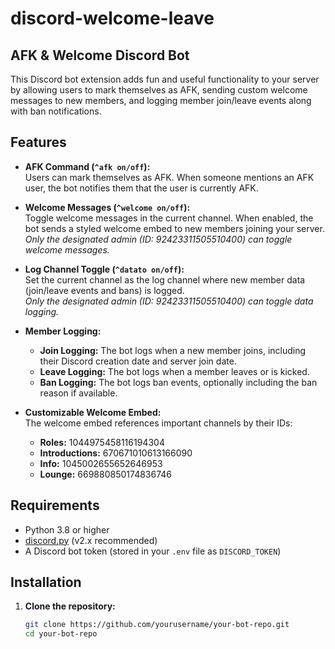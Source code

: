 # discord-welcome-leave

## AFK & Welcome Discord Bot

This Discord bot extension adds fun and useful functionality to your server by allowing users to mark themselves as AFK, sending custom welcome messages to new members, and logging member join/leave events along with ban notifications.

## Features

- **AFK Command (`^afk on/off`):**  
  Users can mark themselves as AFK. When someone mentions an AFK user, the bot notifies them that the user is currently AFK.

- **Welcome Messages (`^welcome on/off`):**  
  Toggle welcome messages in the current channel. When enabled, the bot sends a styled welcome embed to new members joining your server.  
  *Only the designated admin (ID: 92423311505510400) can toggle welcome messages.*

- **Log Channel Toggle (`^datato on/off`):**  
  Set the current channel as the log channel where new member data (join/leave events and bans) is logged.  
  *Only the designated admin (ID: 92423311505510400) can toggle data logging.*

- **Member Logging:**
  - **Join Logging:** The bot logs when a new member joins, including their Discord creation date and server join date.
  - **Leave Logging:** The bot logs when a member leaves or is kicked.
  - **Ban Logging:** The bot logs ban events, optionally including the ban reason if available.

- **Customizable Welcome Embed:**  
  The welcome embed references important channels by their IDs:
  - **Roles:** 1044975458116194304
  - **Introductions:** 670671010613166090
  - **Info:** 1045002655652646953
  - **Lounge:** 669880850174836746

## Requirements

- Python 3.8 or higher
- [discord.py](https://discordpy.readthedocs.io/en/stable/) (v2.x recommended)
- A Discord bot token (stored in your `.env` file as `DISCORD_TOKEN`)

## Installation

1. **Clone the repository:**

   ```bash
   git clone https://github.com/yourusername/your-bot-repo.git
   cd your-bot-repo
